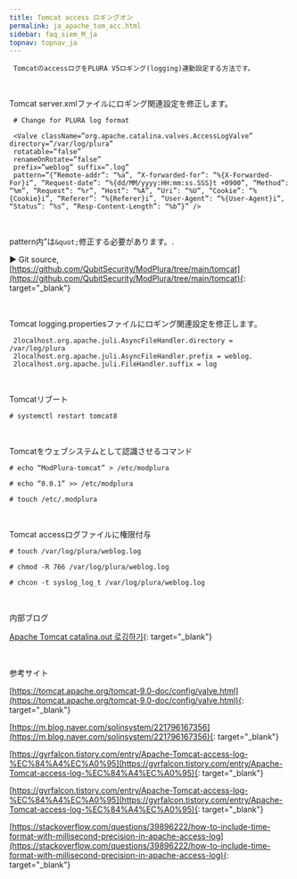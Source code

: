 ```yaml
---
title: Tomcat access ロギングオン
permalink: ja_apache_tom_acc.html
sidebar: faq_siem_M_ja
topnav: topnav_ja
---
```


     TomcatのaccessログをPLURA V5ロギング(logging)連動設定する方法です。

<br />

Tomcat server.xmlファイルにロギング関連設定を修正します。

     # Change for PLURA log format

     <Valve className=”org.apache.catalina.valves.AccessLogValve” directory=”/var/log/plura”
     rotatable=”false”
     renameOnRotate=”false”
     prefix=”weblog” suffix=”.log”
     pattern=”{“Remote-addr”: “%a”, “X-forwarded-for”: “%{X-Forwarded-For}i”, “Request-date”: “%{dd/MM/yyyy:HH:mm:ss.SSS}t +0900”, “Method”: “%m”, “Request”: “%r”, “Host”: “%A”, “Uri”: “%U”, “Cookie”: “%{Cookie}i”, “Referer”: “%{Referer}i”, “User-Agent”: “%{User-Agent}i”, “Status”: “%s”, “Resp-Content-Length”: “%b”}” />

<br />

 pattern内”は`&quot;`修正する必要があります。.

<!-- [![image](/docs/images/Additianal/apache/1.png){: width="800" }](/docs/images/Additianal/apache/1.png){: target="_blank"}-->

▶ Git source, [https://github.com/QubitSecurity/ModPlura/tree/main/tomcat](https://github.com/QubitSecurity/ModPlura/tree/main/tomcat){: target="_blank"}

<br />

Tomcat logging.propertiesファイルにロギング関連設定を修正します。

     2localhost.org.apache.juli.AsyncFileHandler.directory = /var/log/plura
     2localhost.org.apache.juli.AsyncFileHandler.prefix = weblog.
     2localhost.org.apache.juli.FileHandler.suffix = log

<br />

Tomcatリブート

`# systemctl restart tomcat8`

<br />

Tomcatをウェブシステムとして認識させるコマンド

`# echo “ModPlura-tomcat” > /etc/modplura`

`# echo “0.0.1” >> /etc/modplura`

`# touch /etc/.modplura`

<br />

Tomcat accessログファイルに権限付与

`# touch /var/log/plura/weblog.log`

`# chmod -R 766 /var/log/plura/weblog.log`

`# chcon -t syslog_log_t /var/log/plura/weblog.log`

<br />

内部ブログ

[Apache Tomcat catalina.out 로깅하기](https://qubitsec.github.io/ja_send_app_syslog.html){: target="_blank"}

 <br />

参考サイト

[https://tomcat.apache.org/tomcat-9.0-doc/config/valve.html](https://tomcat.apache.org/tomcat-9.0-doc/config/valve.html){: target="_blank"}

[https://m.blog.naver.com/solinsystem/221796167356](https://m.blog.naver.com/solinsystem/221796167356){: target="_blank"}

[https://gyrfalcon.tistory.com/entry/Apache-Tomcat-access-log-%EC%84%A4%EC%A0%95](https://gyrfalcon.tistory.com/entry/Apache-Tomcat-access-log-%EC%84%A4%EC%A0%95){: target="_blank"}

[https://gyrfalcon.tistory.com/entry/Apache-Tomcat-access-log-%EC%84%A4%EC%A0%95](https://gyrfalcon.tistory.com/entry/Apache-Tomcat-access-log-%EC%84%A4%EC%A0%95){: target="_blank"}

[https://stackoverflow.com/questions/39896222/how-to-include-time-format-with-millisecond-precision-in-apache-access-log](https://stackoverflow.com/questions/39896222/how-to-include-time-format-with-millisecond-precision-in-apache-access-log){: target="_blank"}